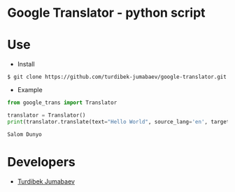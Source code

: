 # Google Translator - python script

# Use
+ Install 
```shell
$ git clone https://github.com/turdibek-jumabaev/google-translator.git
```
+ Example
```python
from google_trans import Translator

translator = Translator()
print(translator.translate(text="Hello World", source_lang='en', target_lang='uz'))
```
```console
Salom Dunyo
```

# Developers
+ [Turdibek Jumabaev](https://github.com/turdibek-jumabaev/)
